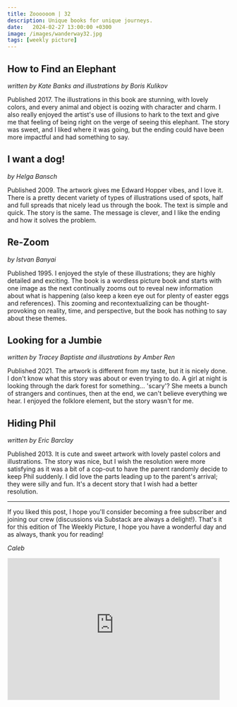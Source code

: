 ```yaml
---
title: Zoooooom | 32
description: Unique books for unique journeys.
date:   2024-02-27 13:00:00 +0300
image: /images/wanderway32.jpg
tags: [weekly picture]
---
```


## How to Find an Elephant

*written by Kate Banks and illustrations by Boris Kulikov*

Published 2017. The illustrations in this book are stunning, with lovely colors, and every animal and object is oozing with character and charm. I also really enjoyed the artist's use of illusions to hark to the text and give me that feeling of being right on the verge of seeing this elephant. The story was sweet, and I liked where it was going, but the ending could have been more impactful and had something to say. 

## I want a dog!

*by Helga Bansch*

Published 2009. The artwork gives me Edward Hopper vibes, and I love it. There is a pretty decent variety of types of illustrations used of spots, half and full spreads that nicely lead us through the book. The text is simple and quick. The story is the same. The message is clever, and I like the ending and how it solves the problem. 

## Re-Zoom

*by Istvan Banyai*

Published 1995. I enjoyed the style of these illustrations; they are highly detailed and exciting. The book is a wordless picture book and starts with one image as the next continually zooms out to reveal new information about what is happening (also keep a keen eye out for plenty of easter eggs and references). This zooming and recontextualizing can be thought-provoking on reality, time, and perspective, but the book has nothing to say about these themes. 

## Looking for a Jumbie

*written by Tracey Baptiste and illustrations by Amber Ren*

Published 2021. The artwork is different from my taste, but it is nicely done. I don't know what this story was about or even trying to do. A girl at night is looking through the dark forest for something... 'scary'? She meets a bunch of strangers and continues, then at the end, we can't believe everything we hear. I enjoyed the folklore element, but the story wasn't for me. 

## Hiding Phil

*written by Eric Barclay*

Published 2013. It is cute and sweet artwork with lovely pastel colors and illustrations. The story was nice, but I wish the resolution were more satisfying as it was a bit of a cop-out to have the parent randomly decide to keep Phil suddenly. I did love the parts leading up to the parent's arrival; they were silly and fun. It's a decent story that I wish had a better resolution. 

***

If you liked this post, I hope you'll consider becoming a free subscriber and joining our crew (discussions via Substack are always a delight!). That's it for this edition of The Weekly Picture, I hope you have a wonderful day and as always, thank you for reading!

*Caleb*
    
<iframe src="https://thewanderway.substack.com/embed" width="480" height="320" style="border:1px solid #EEE; background:white;" frameborder="0" scrolling="no"></iframe>